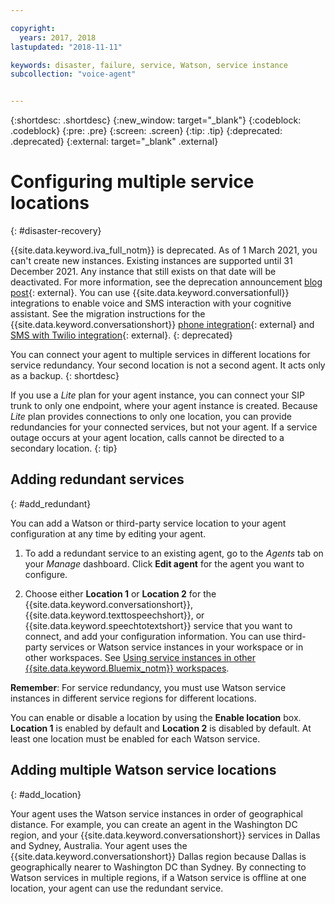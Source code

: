 ```yaml
---

copyright:
  years: 2017, 2018
lastupdated: "2018-11-11"

keywords: disaster, failure, service, Watson, service instance
subcollection: "voice-agent"


---
```


{:shortdesc: .shortdesc}
{:new_window: target="_blank"}
{:codeblock: .codeblock}
{:pre: .pre}
{:screen: .screen}
{:tip: .tip}
{:deprecated: .deprecated}
{:external: target="_blank" .external}


# Configuring multiple service locations
{: #disaster-recovery}

{{site.data.keyword.iva_full_notm}} is deprecated. As of 1 March 2021, you can't create new instances. Existing instances are supported until 31 December 2021. Any instance that still exists on that date will be deactivated. For more information, see the deprecation announcement [blog post](https://community.ibm.com/community/user/watsonapps/blogs/mitch-mason1/2021/02/08/announcing-voice-agent-with-watson-deprecation){: external}. You can use {{site.data.keyword.conversationfull}} integrations to enable voice and SMS interaction with your cognitive assistant. See the migration instructions for the {{site.data.keyword.conversationshort}} [phone integration](/docs/assistant?topic=assistant-deploy-phone#deploy-phone-migrate-from-va){: external} and [SMS with Twilio integration](/docs/assistant?topic=assistant-deploy-sms#deploy-sms-migrate-from-va){: external}.
{: deprecated}

You can connect your agent to multiple services in different locations for service redundancy. Your second location is not a second agent. It acts only as a backup.
{: shortdesc}

If you use a _Lite_ plan for your agent instance, you can connect your SIP trunk to only one endpoint, where your agent instance is created. Because _Lite_ plan provides connections to only one location, you can provide redundancies for your connected services, but not your agent. If a service outage occurs at your agent location, calls cannot be directed to a secondary location.
{: tip}

## Adding redundant services
{: #add_redundant}

You can add a Watson or third-party service location to your agent configuration at any time by editing your agent.

1. To add a redundant service to an existing agent, go to the _Agents_ tab on your _Manage_ dashboard. Click **Edit agent** for the agent you want to configure.

1. Choose either **Location 1** or **Location 2** for the {{site.data.keyword.conversationshort}}, {{site.data.keyword.texttospeechshort}}, or {{site.data.keyword.speechtotextshort}} service that you want to connect, and add your configuration information. You can use third-party services or Watson service instances in your workspace or in other workspaces. See [Using service instances in other {{site.data.keyword.Bluemix_notm}} workspaces](/docs/voice-agent?topic=voice-agent-other_service).

**Remember**: For service redundancy, you must use Watson service instances in different service regions for different locations.

You can enable or disable a location by using the **Enable location** box. **Location 1** is enabled by default and **Location 2** is disabled by default. At least one location must be enabled for each Watson service.

## Adding multiple Watson service locations
{: #add_location}

Your agent uses the Watson service instances in order of geographical distance. For example, you can create an agent in the Washington DC region, and your {{site.data.keyword.conversationshort}} services in Dallas and Sydney, Australia. Your agent uses the {{site.data.keyword.conversationshort}} Dallas region because Dallas is geographically nearer to Washington DC than Sydney. By connecting to Watson services in multiple regions, if a Watson service is offline at one location, your agent can use the redundant service.
